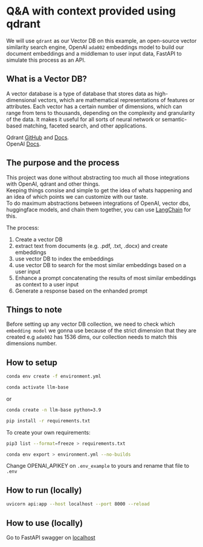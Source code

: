 # Q&A with context provided using qdrant

We will use `qdrant` as our Vector DB on this example, an open-source vector similarity search engine, OpenAI `ada002` embeddings model to build our
document embeddings and a middleman to user input data, FastAPI to simulate this process as an API.

## What is a Vector DB?

A vector database is a type of database that stores data as high-dimensional vectors, which are mathematical representations of features or attributes. 
Each vector has a certain number of dimensions, which can range from tens to thousands, depending on the complexity and granularity of the data. 
It makes it useful for all sorts of neural network or semantic-based matching, faceted search, and other applications.

Qdrant [GitHub](https://github.com/qdrant/qdrant) and [Docs](https://qdrant.tech/documentation/quick-start/).  
OpenAI [Docs](https://platform.openai.com/docs/api-reference).  

## The purpose and the process  
This project was done without abstracting too much all those integrations with OpenAI, qdrant and other things.  
Keeping things consise and simple to get the idea of whats happening and an idea of which points we can customize with our taste.  
To do maximum abstractions between integrations of OpenAI, vector dbs, huggingface models, and chain them together, you can use [LangChain](https://python.langchain.com/docs/modules/data_connection/vectorstores/integrations/qdrant) for this.  
  
The process:
1. Create a vector DB
2. extract text from documents (e.g. .pdf, .txt, .docx) and create embeddings
3. use vector DB to index the embeddings
4. use vector DB to search for the most similar embeddings based on a user input
5. Enhance a prompt concatenating the results of most similar embeddings as context to a user input
6. Generate a response based on the enhanded prompt

## Things to note
Before setting up any vector DB collection, we need to check which `embedding model` we gonna use because of the strict dimension that they are created e.g `ada002` has 1536 dims, our collection needs to match this dimensions number.  

## How to setup
```sh
conda env create -f environment.yml
```
```sh
conda activate llm-base
```  
or
```sh
conda create -n llm-base python=3.9 
```  
```sh
pip install -r requirements.txt
```  

To create your own requirements:  
```sh
pip3 list --format=freeze > requirements.txt
```  
```sh
conda env export > environment.yml --no-builds
```  
  
Change OPENAI_APIKEY on `.env_example` to yours and rename that file to `.env`  

## How to run (locally)
```sh
uvicorn api:app --host localhost --port 8000 --reload
```

## How to use (locally)
Go to FastAPI swagger on [localhost](http://localhost:8000/docs)

